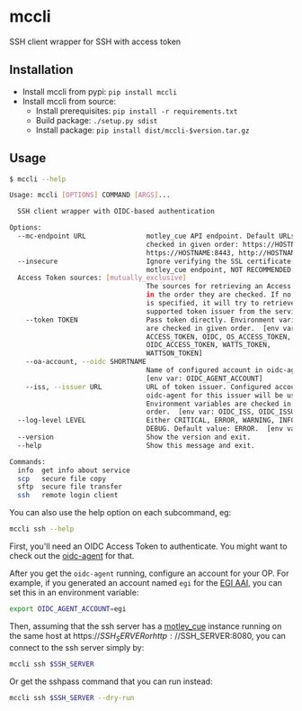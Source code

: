 # mccli
SSH client wrapper for SSH with access token

## Installation

- Install mccli from pypi: `pip install mccli`
- Install mccli from source:
    - Install prerequisites: `pip install -r requirements.txt`
    - Build package: `./setup.py sdist`
    - Install package: `pip install dist/mccli-$version.tar.gz`

## Usage

```sh
$ mccli --help

Usage: mccli [OPTIONS] COMMAND [ARGS]...

  SSH client wrapper with OIDC-based authentication

Options:
  --mc-endpoint URL               motley_cue API endpoint. Default URLs are
                                  checked in given order: https://HOSTNAME,
                                  https://HOSTNAME:8443, http://HOSTNAME:8080
  --insecure                      Ignore verifying the SSL certificate for
                                  motley_cue endpoint, NOT RECOMMENDED.
  Access Token sources: [mutually_exclusive]
                                  The sources for retrieving an Access Token,
                                  in the order they are checked. If no source
                                  is specified, it will try to retrieve the
                                  supported token issuer from the service.
    --token TOKEN                 Pass token directly. Environment variables
                                  are checked in given order.  [env var:
                                  ACCESS_TOKEN, OIDC, OS_ACCESS_TOKEN,
                                  OIDC_ACCESS_TOKEN, WATTS_TOKEN,
                                  WATTSON_TOKEN]
    --oa-account, --oidc SHORTNAME
                                  Name of configured account in oidc-agent.
                                  [env var: OIDC_AGENT_ACCOUNT]
    --iss, --issuer URL           URL of token issuer. Configured account in
                                  oidc-agent for this issuer will be used.
                                  Environment variables are checked in given
                                  order.  [env var: OIDC_ISS, OIDC_ISSUER]
  --log-level LEVEL               Either CRITICAL, ERROR, WARNING, INFO or
                                  DEBUG. Default value: ERROR.  [env var: LOG]
  --version                       Show the version and exit.
  --help                          Show this message and exit.

Commands:
  info  get info about service
  scp   secure file copy
  sftp  secure file transfer
  ssh   remote login client
```

You can also use the help option on each subcommand, eg:
```sh
mccli ssh --help
```

First, you'll need an OIDC Access Token to authenticate.
You might want to check out the [oidc-agent](https://github.com/indigo-dc/oidc-agent) for that.

After you get the `oidc-agent` running, configure an account for your OP.
For example, if you generated an account named `egi` for the [EGI AAI](https://aai.egi.eu/oidc), you can set this in an environment variable:
```sh
export OIDC_AGENT_ACCOUNT=egi
```
Then, assuming that the ssh server has a [motley_cue](https://github.com/dianagudu/motley_cue) instance running on the same host at https://$SSH_SERVER or http://$SSH_SERVER:8080, you can connect to the ssh server simply by:
```sh
mccli ssh $SSH_SERVER
```
Or get the sshpass command that you can run instead:
```sh
mccli ssh $SSH_SERVER --dry-run
```
